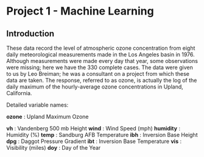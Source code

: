 # Project 1 - Machine Learning

## Introduction
These data record the level of atmospheric ozone concentration from eight daily meteorological measurements made in the Los Angeles basin in 1976.  Although measurements were made every day that year, some observations were missing; here we have the 330 complete cases. The data were given to us by Leo Breiman; he was a consultant on a project from which these data are taken.  The response, referred to as ozone, is actually the log of the daily maximum of the hourly-average ozone concentrations in Upland, California.

Detailed variable names:

**ozone** : Upland Maximum Ozone

**vh** : Vandenberg 500 mb Height
**wind** : Wind Speed (mph)
**humidity** : Humidity (%)
**temp** : Sandburg AFB Temperature
**ibh** : Inversion Base Height
**dpg** : Daggot Pressure Gradient
**ibt** : Inversion Base Temperature
**vis** : Visibility (miles)
**doy** : Day of the Year
